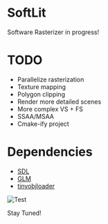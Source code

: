 # SoftLit

Software Rasterizer in progress!

# TODO
- Parallelize rasterization
- Texture mapping
- Polygon clipping
- Render more detailed scenes
- More complex VS + FS
- SSAA/MSAA
- Cmake-ify project

# Dependencies
- [SDL](https://www.libsdl.org/)
- [GLM](http://glm.g-truc.net/0.9.8/index.html)
- [tinyobjloader](http://syoyo.github.io/tinyobjloader/)

![Test](http://imgur.com/Z0xZwuD.png)

Stay Tuned!
